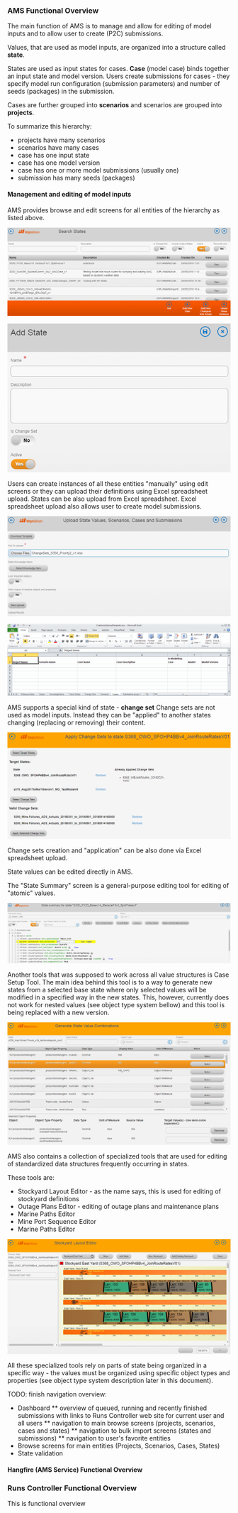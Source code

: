 <!-- # Hidden by Structurizr -->
<!-- ## Also hidden by Structurizr -->

### AMS Functional Overview

The main function of AMS is to manage and allow for editing of model inputs and to allow user to create (P2C) submissions.

Values, that are used as model inputs, are organized into a structure called **state**.

States are used as input states for cases. **Case** (model case) binds together an input state and model version. Users create submissions for cases - they specify model run configuration (submission parameters) and number of seeds (packages) in the submission.

Cases are further grouped into **scenarios** and scenarios are grouped into **projects**.

To summarize this hierarchy:

* projects have many scenarios
* scenarios have many cases
* case has one input state
* case has one model version
* case has one or more model submissions (usually one)
* submission has many seeds (packages)

#### Management and editing of model inputs

AMS provides browse and edit screens for all entities of the hierarchy as listed above.

<!-- ![Browse States](Screenshots/BrowseStates.png) -->
![Browse States](https://raw.githubusercontent.com/dusan-tkac/documentation/master/structurizr/Documentation/Screenshots/BrowseStates.png)
<!-- ![Add State](Screenshots/AddState.png) -->
![Add State](https://raw.githubusercontent.com/dusan-tkac/documentation/master/structurizr/Documentation/Screenshots/AddState.png)

Users can create instances of all these entities "manually" using edit screens or they can upload their definitions using Excel spreadsheet upload.
States can be also upload from Excel spreadsheet.
Excel spreadsheet upload also allows user to create model submissions.

<!-- ![Upload States, Scenarios, Cases and Submissions](Screenshots/Upload.png) -->
![Upload States, Scenarios, Cases and Submissions](https://raw.githubusercontent.com/dusan-tkac/documentation/master/structurizr/Documentation/Screenshots/Upload.png)
<!-- ![Upload Template](Screenshots/UploadTemplate.png) -->
![Upload Template](https://raw.githubusercontent.com/dusan-tkac/documentation/master/structurizr/Documentation/Screenshots/UploadTemplate.png)

AMS supports a special kind of state - **change set**
Change sets are not used as model inputs. Instead they can be "applied" to another states changing (replacing or removing) their content.
<!-- ![Apply Change Set](Screenshots/ApplyChangeSet.png) -->
![Apply Change Set](https://raw.githubusercontent.com/dusan-tkac/documentation/master/structurizr/Documentation/Screenshots/ApplyChangeSet.png)

Change sets creation and "application" can be also done via Excel spreadsheet upload.

State values can be edited directly in AMS.

The "State Summary" screen is a general-purpose editing tool for editing of "atomic" values.

<!-- ![State Summary](Screenshots/StateSummary.png) -->
![State Summary](https://raw.githubusercontent.com/dusan-tkac/documentation/master/structurizr/Documentation/Screenshots/StateSummary.png)

Another tools that was supposed to work across all value structures is Case Setup Tool. The main idea behind this tool is to a way to generate new states from a selected base state where only selected values will be modified in a specified way in the new states.
This, however, currently does not work for nested values (see object type system bellow) and this tool is being replaced with a new version.

<!-- ![State Summary](Screenshots/CaseSetupTool.png) -->
![Case Setup Tool](https://raw.githubusercontent.com/dusan-tkac/documentation/master/structurizr/Documentation/Screenshots/CaseSetupTool.png)

AMS also contains a collection of specialized tools that are used for editing of standardized data structures frequently occurring in states.

These tools are:

* Stockyard Layout Editor - as the name says, this is used for editing of stockyard definitions
* Outage Plans Editor - editing of outage plans and maintenance plans
* Marine Paths Editor
* Mine Port Sequence Editor
* Marine Paths Editor

<!-- ![State Summary](Screenshots/StockyardLayoutEditor.png) -->
![Stockyard Layout Editor](https://raw.githubusercontent.com/dusan-tkac/documentation/master/structurizr/Documentation/Screenshots/StockyardLayoutEditor.png)

All these specialized tools rely on parts of state being organized in a specific way - the values must be organized using specific object types and properties (see object type system description later in this document).

TODO: finish navigation overview:

* Dashboard
    ** overview of queued, running and recently finished submissions with links to Runs Controller web site for current user and all users
    ** navigation to main browse screens (projects, scenarios, cases and states)
    ** navigation to bulk import screens (states and submissions)
    ** navigation to user's favorite entities
* Browse screens for main entities (Projects, Scenarios, Cases, States)
* State validation

#### Hangfire (AMS Service) Functional Overview

### Runs Controller Functional Overview

This is functional overview